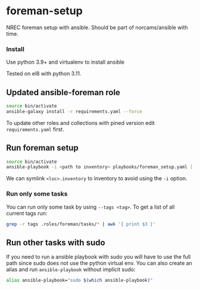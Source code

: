 # foreman-setup

NREC foreman setup with ansible. Should be part of norcams/ansible with time.

### Install

Use python 3.9+ and virtualenv to install ansible

Tested on el8 with python 3.11.

## Updated ansible-foreman role

``` bash
source bin/activate
ansible-galaxy install -r requirements.yaml --force
```

To update other roles and collections with pined version edit `requirements.yaml` first.

## Run foreman setup

``` bash
source bin/activate
ansible-playbook -i <path to inventory> playbooks/foreman_setup.yaml [--check]
```

We can symlink `<loc>.inventory` to inventory to avoid using the `-i` option.

### Run only some tasks

You can run only some task by using `--tags <tag>`. To get a list of all current tags run:

``` bash
grep -r tags .roles/foreman/tasks/* | awk '{ print $3 }'
```

## Run other tasks with sudo

If you need to run a ansible playbook with sudo you will have to use the full path
since sudo does not use the python virtual env. You can also create an alias and run
`ansible-playbook` without implicit sudo:

``` bash
alias ansible-playbook="sudo $(which ansible-playbook)"
```
